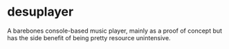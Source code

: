 # desuplayer
A barebones console-based music player, mainly as a proof of concept but has the side benefit of being pretty resource unintensive.
